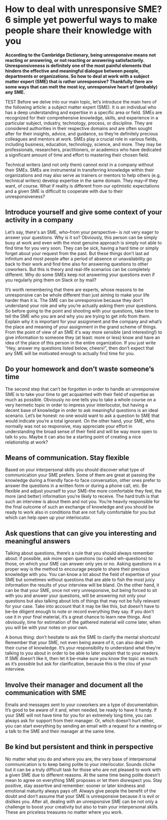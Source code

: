 # How to deal with unresponsive SME? 6 simple yet powerful ways to make people share their knowledge with you

**According to the Cambridge Dictionary, being unresponsive means not reacting or answering, or not reacting or answering satisfactorily. Unresponsiveness is definitely one of the most painful elements that hinders the effective and meaningful dialogue between people, departments or organizations. So how to deal at work with a subject matter expert (SME) that is rather unresponsive? Thankfully there are some ways that can melt the most icy, unresponsive heart of (probably) any SME.**

TEST
Before we delve into our main topic, let’s introduce the main hero of the following article: a subject matter expert (SME). It is an individual who has a deep understanding and expertise in a specific area or field. SMEs are recognized for their comprehensive knowledge, skills, and experience in a particular subject, industry, technology, process, or discipline. They are considered authorities in their respective domains and are often sought after for their insights, advice, and guidance, so they’re definitely precious colleagues and mentors at work. SMEs play a crucial role in various fields, including business, education, technology, science, and more. They may be professionals, researchers, practitioners, or academics who have dedicated a significant amount of time and effort to mastering their chosen field.

Technical writers (and not only them) cannot exist in a company without their SMEs. SMEs are instrumental in transferring knowledge within their organizations and may also serve as trainers or mentors to help others (e.g. technical writers) develop expertise in the same domain. They may–if they want, of course. What if reality is different from our optimistic expectations and a given SME is difficult to cooperate with due to their unresponsiveness?

## Introduce yourself and give some context of your activity in a company

Let’s say, there's an SME, who–from your perspective– is not very eager to answer your questions. Why is it so? Obviously, this person can be simply busy at work and even with the most genuine approach is simply not able to find time for you very soon. They can be sick, having a hard time or simply forget about your request from the past. But these things don’t last ad infinitum and most people after a period of absence or unavailability go back to their work and find time also for answering questions to other coworkers. But this is theory and real-life scenarios can be completely different. Why do some SMEs keep not answering your questions even if you regularly ping them on Slack or by mail?

It’s worth remembering that there are experts, whose reasons to be unresponsive can be whole different than just aiming to make your life harder than it is. The SME can be unresponsive because they don’t understand your role and why you’re actually asking them your questions. So before going to the point and shooting with your questions, take time to tell the SME who you are and why you are trying to get info from them. Explain why it is important for your assignment and the company and what’s the place and meaning of your assignment in the grand scheme of things. From the point of view of an SME it's way more sensible (and interesting!) to give information to someone they (at least: more or less) know and have an idea of the place of this person in the entire organization. If you just write “Hey, answer my questions listed below, cheers!”, then don’t expect that any SME will be motivated enough to actually find time for you.

## Do your homework and don’t waste someone’s time

The second step that can’t be forgotten in order to handle an unresponsive SME is to take your time to get acquainted with their field of expertise as much as possible. Obviously no one tells you to take a whole course on a very hermetic topic in order to impress your interlocutor, but having a decent base of knowledge in order to ask meaningful questions is an ideal scenario. Let’s be honest: no one would want to ask a question to SME that would indicate you’re a total ignorant. On the other hand, your SME, who normally was not so responsive, may appreciate your effort in understanding the broad sense of their field and will be way more open to talk to you. Maybe it can also be a starting point of creating a nice relationship at work?

## Means of communication. Stay flexible

Based on your interpersonal skills you should discover what type of communication your SME prefers. Some of them are great at passing the knowledge during a friendly face-to face conversation, other ones prefer to answer the questions in a written form or during a phone call, etc. Be flexible and adjust yourself to your SME–the more comfortable they feel, the more (and better) information you’re likely to receive. The hard truth is that such an interview is about them and not you. You’re heavily responsible for the final outcome of such an exchange of knowledge and you should be ready to work also in conditions that are not fully comfortable for you but which can help open up your interlocutor.

## Ask questions that can give you interesting and meaningful answers

Talking about questions, there’s a rule that you should always remember about: if possible, ask more open questions (so called wh-questions) to those, on which your SME can answer only yes or no. Asking questions in a proper way is the method to encourage people to share their precious knowledge with you. You can know a lot about the field of expertise of your SME but sometimes without questions that are able to fish the most juicy information the results of your interview will be bland. On the other hand, it can be that your SME, once not very unresponsive, but being forced to sit with you and answer your questions, will be answering not only your questions but also talking about lots of things that may not be fully relevant for your case. Take into account that it may be like this, but doesn’t have to be–be diligent enough to note or record everything they say. If you don’t use it in your final material, it’s a great chance to learn new things. And obviously, time for estimation of the gathered material will come later, when you will be with your notes on your own.

A bonus thing: don’t hesitate to ask the SME to clarify the mental shortcuts! Remember that your SME, not even being aware of it, can also deal with their curse of knowledge. It’s your responsibility to understand what they’re talking to you about in order to be able to later explain that to your readers. If SME doesn’t like it, then let it be–make sure you know the topic as much as it’s possible but ask for clarification, because this is the clou of your interview.

## Involve their manager and document all the communication with SME

Emails and messages sent to your coworkers are a type of documentation. It’s good to be aware of it and, when needed, be ready to have it handy. If your SME will not have time for you for an extremely long time, you can always ask for support from their manager. Or, which doesn’t hurt either, you can start everything by sending an email with a request for a meeting or a talk to the SME and their manager at the same time.

## Be kind but persistent and think in perspective

No matter what you do and where you are, the very base of interpersonal communication is to keep being polite to your interlocutor. Sounds cliche but it can be a truly difficult task for those who are not pleased to work with a given SME due to different reasons. At the same time being polite doesn’t mean to agree on everything SME proposes or let them disrespect you. Stay positive, stay assertive and remember: sooner or later kindness and emotional maturity always pays off. Always give people the benefit of the doubt and don’t assume that your SME is unresponsive because it is evil or dislikes you.
After all, dealing with an unresponsive SME can be not only a challenge to boost your creativity but also to train your interpersonal skills. These are priceless treasures no matter where you work.

